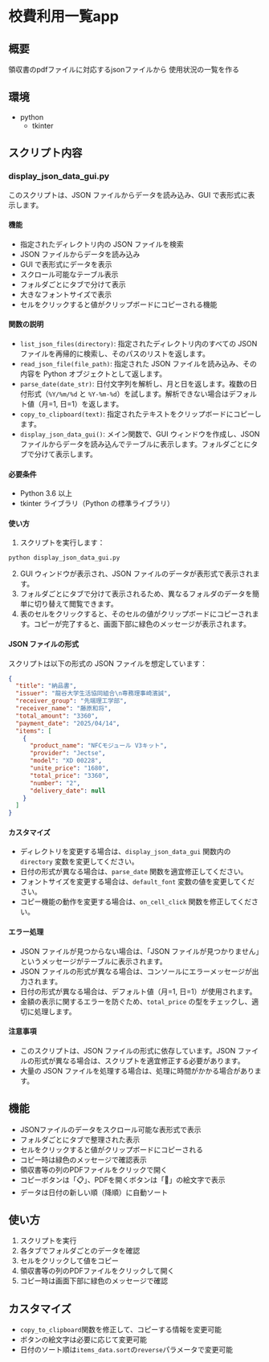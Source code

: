 # 校費利用一覧app

## 概要
領収書のpdfファイルに対応するjsonファイルから
使用状況の一覧を作る

## 環境
- python
	- tkinter

## スクリプト内容

### display_json_data_gui.py
このスクリプトは、JSON ファイルからデータを読み込み、GUI で表形式に表示します。

#### 機能
- 指定されたディレクトリ内の JSON ファイルを検索
- JSON ファイルからデータを読み込み
- GUI で表形式にデータを表示
- スクロール可能なテーブル表示
- フォルダごとにタブで分けて表示
- 大きなフォントサイズで表示
- セルをクリックすると値がクリップボードにコピーされる機能

#### 関数の説明
- `list_json_files(directory)`: 指定されたディレクトリ内のすべての JSON ファイルを再帰的に検索し、そのパスのリストを返します。
- `read_json_file(file_path)`: 指定された JSON ファイルを読み込み、その内容を Python オブジェクトとして返します。
- `parse_date(date_str)`: 日付文字列を解析し、月と日を返します。複数の日付形式（`%Y/%m/%d` と `%Y-%m-%d`）を試します。解析できない場合はデフォルト値（月=1, 日=1）を返します。
- `copy_to_clipboard(text)`: 指定されたテキストをクリップボードにコピーします。
- `display_json_data_gui()`: メイン関数で、GUI ウィンドウを作成し、JSON ファイルからデータを読み込んでテーブルに表示します。フォルダごとにタブで分けて表示します。

#### 必要条件
- Python 3.6 以上
- tkinter ライブラリ（Python の標準ライブラリ）

#### 使い方
1. スクリプトを実行します：
```
python display_json_data_gui.py
```

2. GUI ウィンドウが表示され、JSON ファイルのデータが表形式で表示されます。
3. フォルダごとにタブで分けて表示されるため、異なるフォルダのデータを簡単に切り替えて閲覧できます。
4. 表のセルをクリックすると、そのセルの値がクリップボードにコピーされます。コピーが完了すると、画面下部に緑色のメッセージが表示されます。

#### JSON ファイルの形式
スクリプトは以下の形式の JSON ファイルを想定しています：

```json
{
  "title": "納品書",
  "issuer": "龍谷大学生活協同組合\n専務理事崎濱誠",
  "receiver_group": "先端理工学部",
  "receiver_name": "藤原和将",
  "total_amount": "3360",
  "payment_date": "2025/04/14",
  "items": [
    {
      "product_name": "NFCモジュール V3キット",
      "provider": "Jectse",
      "model": "XD 00228",
      "unite_price": "1680",
      "total_price": "3360",
      "number": "2",
      "delivery_date": null
    }
  ]
}
```

#### カスタマイズ
- ディレクトリを変更する場合は、`display_json_data_gui` 関数内の `directory` 変数を変更してください。
- 日付の形式が異なる場合は、`parse_date` 関数を適宜修正してください。
- フォントサイズを変更する場合は、`default_font` 変数の値を変更してください。
- コピー機能の動作を変更する場合は、`on_cell_click` 関数を修正してください。

#### エラー処理
- JSON ファイルが見つからない場合は、「JSON ファイルが見つかりません」というメッセージがテーブルに表示されます。
- JSON ファイルの形式が異なる場合は、コンソールにエラーメッセージが出力されます。
- 日付の形式が異なる場合は、デフォルト値（月=1, 日=1）が使用されます。
- 金額の表示に関するエラーを防ぐため、`total_price` の型をチェックし、適切に処理します。

#### 注意事項
- このスクリプトは、JSON ファイルの形式に依存しています。JSON ファイルの形式が異なる場合は、スクリプトを適宜修正する必要があります。
- 大量の JSON ファイルを処理する場合は、処理に時間がかかる場合があります。

## 機能
- JSONファイルのデータをスクロール可能な表形式で表示
- フォルダごとにタブで整理された表示
- セルをクリックすると値がクリップボードにコピーされる
- コピー時は緑色のメッセージで確認表示
- 領収書等の列のPDFファイルをクリックで開く
- コピーボタンは「📋」、PDFを開くボタンは「📄」の絵文字で表示
- データは日付の新しい順（降順）に自動ソート

## 使い方
1. スクリプトを実行
2. 各タブでフォルダごとのデータを確認
3. セルをクリックして値をコピー
4. 領収書等の列のPDFファイルをクリックして開く
5. コピー時は画面下部に緑色のメッセージで確認

## カスタマイズ
- `copy_to_clipboard`関数を修正して、コピーする情報を変更可能
- ボタンの絵文字は必要に応じて変更可能
- 日付のソート順は`items_data.sort`の`reverse`パラメータで変更可能
